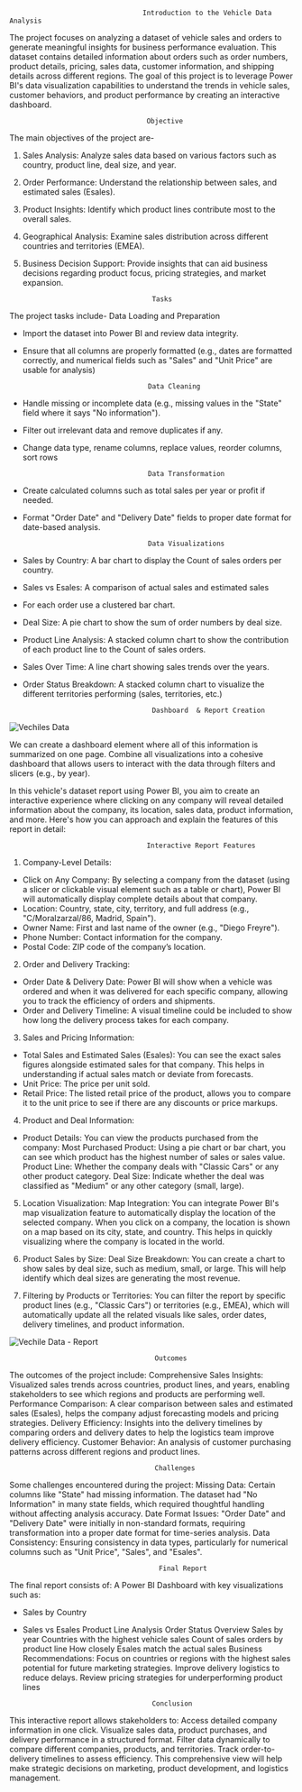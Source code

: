                                      Introduction to the Vehicle Data Analysis
The project focuses on analyzing a dataset of vehicle sales and orders to generate meaningful insights for business performance evaluation. This dataset contains detailed information about orders such as order numbers, product details, pricing, sales data, customer information, and shipping details across different regions.
The goal of this project is to leverage Power BI's data visualization capabilities to understand the trends in vehicle sales, customer behaviors, and product performance by creating an interactive dashboard.

                                      Objective
The main objectives of the project are-
1. Sales Analysis: Analyze sales data based on various factors such as country, product line, deal size, and year.
2. Order Performance: Understand the relationship between sales, and estimated sales (Esales).
3. Product Insights: Identify which product lines contribute most to the overall sales.
4. Geographical Analysis: Examine sales distribution across different countries and territories (EMEA).
5. Business Decision Support: Provide insights that can aid business decisions regarding product focus, pricing strategies, and market expansion.

                                       Tasks
The project tasks include-
                                     Data Loading and Preparation
                                     
* Import the dataset into Power BI and review data integrity.
* Ensure that all columns are properly formatted (e.g., dates are formatted correctly, and numerical fields such as "Sales" and "Unit Price" are usable for analysis)
   
                                     Data Cleaning
   
* Handle missing or incomplete data (e.g., missing values in the "State" field where it says "No information").
* Filter out irrelevant data and remove duplicates if any.
* Change data type, rename columns, replace values, reorder columns, sort rows
   
                                     Data Transformation
   
* Create calculated columns such as total sales per year or profit if needed.
* Format "Order Date" and "Delivery Date" fields to proper date format for date-based analysis.
   
                                     Data Visualizations
   
* Sales by Country: A bar chart to display the Count of sales orders per country.
* Sales vs Esales: A comparison of actual sales and estimated sales
* For each order use a clustered bar chart.
* Deal Size: A pie chart to show the sum of order numbers by deal size.
* Product Line Analysis: A stacked column chart to show the contribution of each product line to the Count of sales orders.
* Sales Over Time: A line chart showing sales trends over the years.
* Order Status Breakdown: A stacked column chart to visualize the different territories performing (sales, territories, etc.)

                                      Dashboard  & Report Creation
![Vechiles Data](https://github.com/user-attachments/assets/6253d7e4-e828-4da8-8d7e-0d9d2aeed739)

We can create a dashboard element where all of this information is summarized on one page. Combine all visualizations into a cohesive dashboard that allows users to interact with the data through filters and slicers (e.g., by year).

In this vehicle's dataset report using Power BI, you aim to create an interactive experience where clicking on any company will reveal detailed information about the company, its location, sales data, product information, and more. Here's how you can approach and explain the features of this report in detail:

                                      Interactive Report Features
01. Company-Level Details:
* Click on Any Company: By selecting a company from the dataset (using a slicer or clickable visual element such as a table or chart), Power BI will automatically display complete details about that company.
* Location: Country, state, city, territory, and full address (e.g., "C/Moralzarzal/86, Madrid, Spain").
* Owner Name: First and last name of the owner (e.g., "Diego Freyre").
* Phone Number: Contact information for the company.
* Postal Code: ZIP code of the company’s location.

02. Order and Delivery Tracking:
* Order Date & Delivery Date: Power BI will show when a vehicle was ordered and when it was delivered for each specific company, allowing you to track the efficiency of orders and shipments.
* Order and Delivery Timeline: A visual timeline could be included to show how long the delivery process takes for each company.

03. Sales and Pricing Information:
* Total Sales and Estimated Sales (Esales): You can see the exact sales figures alongside estimated sales for that company. This helps in understanding if actual sales match or deviate from forecasts.
* Unit Price: The price per unit sold.
* Retail Price: The listed retail price of the product, allows you to compare it to the unit price to see if there are any discounts or price markups.

04. Product and Deal Information:
* Product Details: You can view the products purchased from the company:
Most Purchased Product: Using a pie chart or bar chart, you can see which product has the highest number of sales or sales value.
Product Line: Whether the company deals with "Classic Cars" or any other product category.
Deal Size: Indicate whether the deal was classified as "Medium" or any other category (small, large).

05. Location Visualization:
Map Integration: You can integrate Power BI's map visualization feature to automatically display the location of the selected company. When you click on a company, the location is shown on a map based on its city, state, and country. This helps in quickly visualizing where the company is located in the world.

06. Product Sales by Size:
Deal Size Breakdown: You can create a chart to show sales by deal size, such as medium, small, or large. This will help identify which deal sizes are generating the most revenue.

07. Filtering by Products or Territories:
You can filter the report by specific product lines (e.g., "Classic Cars") or territories (e.g., EMEA), which will automatically update all the related visuals like sales, order dates, delivery timelines, and product information.

![Vechile Data - Report](https://github.com/user-attachments/assets/0c10a1e2-4771-4e65-9df5-1f06a23f4782)

                                        Outcomes
The outcomes of the project include:
Comprehensive Sales Insights: Visualized sales trends across countries, product lines, and years, enabling stakeholders to see which regions and products are performing well.
Performance Comparison: A clear comparison between sales and estimated sales (Esales), helps the company adjust forecasting models and pricing strategies.
 Delivery Efficiency: Insights into the delivery timelines by comparing orders and delivery dates to help the logistics team improve delivery efficiency.
Customer Behavior: An analysis of customer purchasing patterns across different regions and product lines.

                                        Challenges
Some challenges encountered during the project:
Missing Data: Certain columns like "State" had missing information. The dataset had "No Information" in many state fields, which required thoughtful handling without affecting analysis accuracy.
Date Format Issues: "Order Date" and "Delivery Date" were initially in non-standard formats, requiring transformation into a proper date format for time-series analysis.
Data Consistency: Ensuring consistency in data types, particularly for numerical columns such as "Unit Price", "Sales", and "Esales".

                                         Final Report
The final report consists of:
A Power BI Dashboard with key visualizations such as:
* Sales by Country
* Sales vs Esales
Product Line Analysis
Order Status Overview
Sales by year
Countries with the highest vehicle sales
Count of sales orders by product line
How closely Esales match the actual sales
Business Recommendations:
Focus on countries or regions with the highest sales potential for future marketing strategies.
Improve delivery logistics to reduce delays.
Review pricing strategies for underperforming product lines

                                      Conclusion
This interactive report allows stakeholders to:
Access detailed company information in one click.
Visualize sales data, product purchases, and delivery performance in a structured format.
Filter data dynamically to compare different companies, products, and territories.
Track order-to-delivery timelines to assess efficiency. This comprehensive view will help make strategic decisions on marketing, product development, and logistics management.



